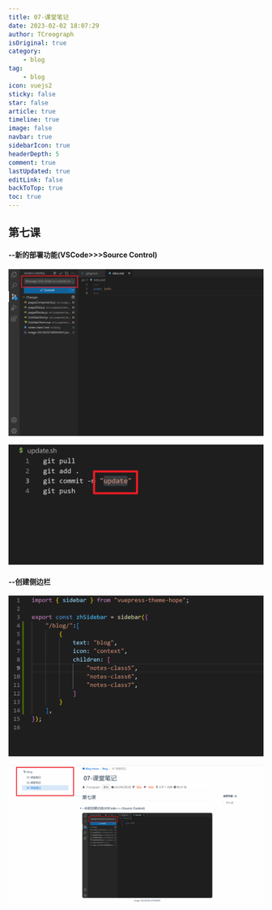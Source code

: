 ```yaml
---
title: 07-课堂笔记
date: 2023-02-02 18:07:29
author: TCreograph
isOriginal: true
category:
    - blog
tag:
    - blog
icon: vuejs2
sticky: false
star: false
article: true
timeline: true
image: false
navbar: true
sidebarIcon: true
headerDepth: 5
comment: true
lastUpdated: true
editLink: false
backToTop: true
toc: true
---
```


## 第七课

#### --新的部署功能(VSCode>>>Source Control)

![image-20230202181038491](./notes-class7.assets/image-20230202181038491.png)

![image-20230202181219824](./notes-class7.assets/image-20230202181219824.png)

#### --创建侧边栏

![image-20230202184603015](./notes-class7.assets/image-20230202184603015.png)

![image-20230202184727519](./notes-class7.assets/image-20230202184727519.png)